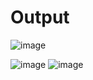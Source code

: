 # Output
![image](https://github.com/piyushk23/Registration-Form/assets/153926019/15065b13-55a2-49d4-843b-e4da0b9e7680)

![image](https://github.com/piyushk23/Registration-Form/assets/153926019/821736a2-0951-4c3a-a480-1af05de4e5b6)
![image](https://github.com/piyushk23/Registration-Form/assets/153926019/9110b1af-77fc-42df-bd02-d31c3fbe6ad1)

